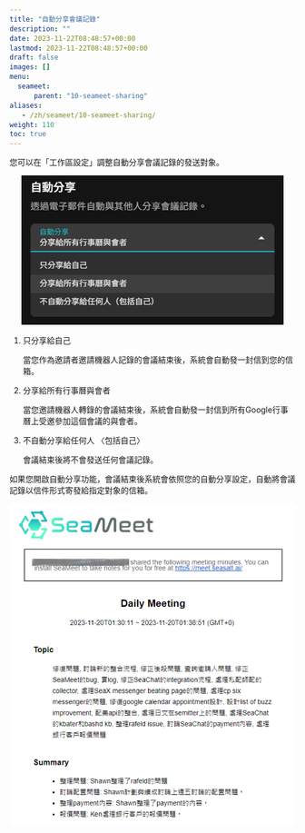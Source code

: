 ```yaml
---
title: "自動分享會議記錄"
description: ""
date: 2023-11-22T08:48:57+00:00
lastmod: 2023-11-22T08:48:57+00:00
draft: false
images: []
menu:
  seameet:
      parent: "10-seameet-sharing"
aliases:
   - /zh/seameet/10-seameet-sharing/
weight: 110
toc: true
---
```


您可以在「工作區設定」調整自動分享會議記錄的發送對象。

<center>
<img src="/images/seameet-zh/設定SeaMeet自動分享會議記錄.png" alt="設定SeaMeet自動分享會議記錄"/>
</center>

1. 只分享給自己

    當您作為邀請者邀請機器人記錄的會議結束後，系統會自動發一封信到您的信箱。

2. 分享給所有行事曆與會者

    當您邀請機器人轉錄的會議結束後，系統會自動發一封信到所有Google行事曆上受邀參加這個會議的與會者。

3. 不自動分享給任何人 〈包括自己〉

    會議結束後將不會發送任何會議記錄。

如果您開啟自動分享功能，會議結束後系統會依照您的自動分享設定，自動將會議記錄以信件形式寄發給指定對象的信箱。

<center>
<img src="/images/seameet-zh/開啟SeaMeet自動分享功能.png" alt="開啟SeaMeet自動分享功能"/>
</center>


